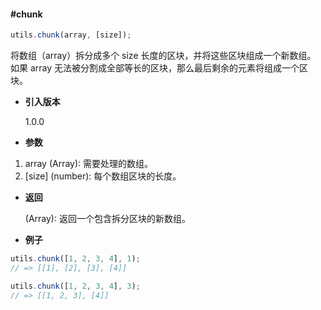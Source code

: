 #### #chunk

```javascript
utils.chunk(array, [size]);
```

将数组（array）拆分成多个 size 长度的区块，并将这些区块组成一个新数组。 如果 array 无法被分割成全部等长的区块，那么最后剩余的元素将组成一个区块。

- **引入版本**

    1.0.0

- **参数**

1. array (Array): 需要处理的数组。
2. [size] (number): 每个数组区块的长度。

- **返回**

    (Array): 返回一个包含拆分区块的新数组。

- **例子**

```javascript
utils.chunk([1, 2, 3, 4], 1);
// => [[1], [2], [3], [4]]

utils.chunk([1, 2, 3, 4], 3);
// => [[1, 2, 3], [4]]
```
